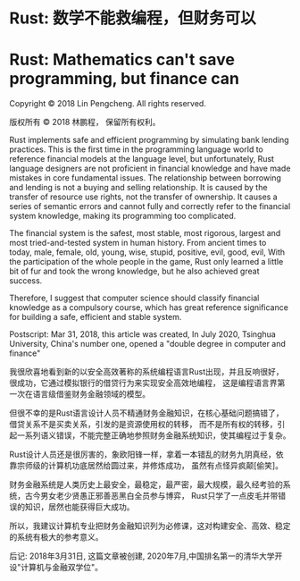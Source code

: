 # Rust: 数学不能救编程，但财务可以
# Rust: Mathematics can't save programming, but finance can

Copyright © 2018 Lin Pengcheng. All rights reserved.

版权所有 © 2018 林鹏程， 保留所有权利。

Rust implements safe and efficient programming by simulating bank lending practices. 
This is the first time in the programming language world to reference financial models at the language level, 
but unfortunately, Rust language designers are not proficient in financial knowledge 
and have made mistakes in core fundamental issues. 
The relationship between borrowing and lending is not a buying and selling relationship. 
It is caused by the transfer of resource use rights, not the transfer of ownership. 
It causes a series of semantic errors and cannot fully and correctly refer to the financial system knowledge, 
making its programming too complicated.

The financial system is the safest, most stable, most rigorous, largest 
and most tried-and-tested system in human history. 
From ancient times to today, male, female, old, young, wise, stupid, positive, evil, good, evil, 
With the participation of the whole people in the game, 
Rust only learned a little bit of fur and took the wrong knowledge, 
but he also achieved great success. 

Therefore, I suggest that computer science should classify financial knowledge as a compulsory course, 
which has great reference significance for building a safe, efficient and stable system.

Postscript:
Mar 31, 2018, this article was created,
In July 2020, Tsinghua University, China's number one, opened a "double degree in computer and finance"

我很欣喜地看到新的以安全高效著称的系统编程语言Rust出现，并且反响很好，很成功，它通过模拟银行的借贷行为来实现安全高效地编程，
这是编程语言界第一次在语言级借鉴财务金融领域的模型。

但很不幸的是Rust语言设计人员不精通财务金融知识，在核心基础问题搞错了，借贷关系不是买卖关系，引发的是资源使用权的转移，
而不是所有权的转移，引起一系列语义错误，不能完整正确地参照财务金融系统知识，使其编程过于复杂。

Rust设计人员还是很厉害的，象欧阳锋一样，拿着一本错乱的财务九阴真经，依靠宗师级的计算机功底居然给圆过来，并修炼成功，
虽然有点怪异疯颠[偷笑]。

财务金融系统是人类历史上最安全，最稳定，最严密，最大规模，最久经考验的系统，古今男女老少贤愚正邪善恶黑白全员参与博弈，
Rust只学了一点皮毛并带错误的知识，居然也能获得巨大成功。

所以，我建议计算机专业把财务金融知识列为必修课，这对构建安全、高效、稳定的系统有极大的参考意义。

后记:
2018年3月31日, 这篇文章被创建, 
2020年7月,中国排名第一的清华大学开设"计算机与金融双学位"。
